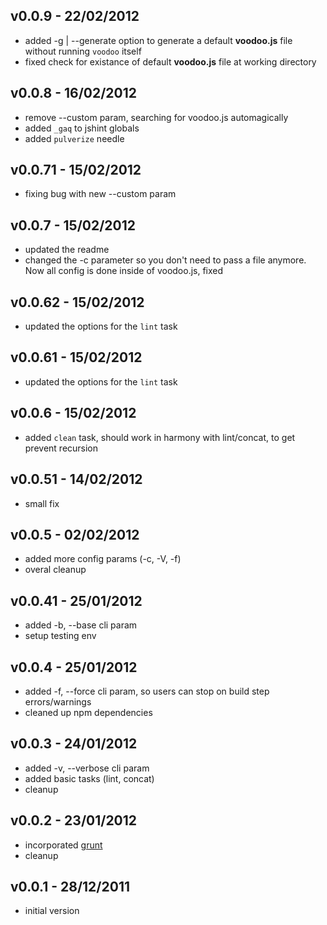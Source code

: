 ## v0.0.9 - 22/02/2012
* added -g | --generate option to generate a default **voodoo.js** file without running `voodoo` itself
* fixed check for existance of default **voodoo.js** file at working directory

## v0.0.8 - 16/02/2012
* remove --custom param, searching for voodoo.js automagically
* added `_gaq` to jshint globals
* added `pulverize` needle

## v0.0.71 - 15/02/2012
* fixing bug with new --custom param

## v0.0.7 - 15/02/2012
* updated the readme
* changed the -c parameter so you don't need to pass a file anymore. Now all config is done inside of voodoo.js, fixed

## v0.0.62 - 15/02/2012
* updated the options for the `lint` task

## v0.0.61 - 15/02/2012
* updated the options for the `lint` task

## v0.0.6 - 15/02/2012
* added `clean` task, should work in harmony with lint/concat, to get prevent recursion

## v0.0.51 - 14/02/2012
* small fix

## v0.0.5 - 02/02/2012
* added more config params (-c, -V, -f)
* overal cleanup

## v0.0.41 - 25/01/2012
* added -b, --base <path> cli param
* setup testing env

## v0.0.4 - 25/01/2012
* added -f, --force cli param, so users can stop on build step errors/warnings
* cleaned up npm dependencies

## v0.0.3 - 24/01/2012
* added -v, --verbose cli param
* added basic tasks (lint, concat)
* cleanup

## v0.0.2 - 23/01/2012

* incorporated [grunt](https://github.com/cowboy/grunt)
* cleanup

## v0.0.1 - 28/12/2011

* initial version

